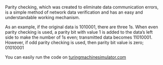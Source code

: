 Parity checking, which was created to eliminate data communication errors, is a simple method of network data verification and has an easy and understandable working mechanism.

As an example, if the original data is 1010001, there are three 1s. When even parity checking is used, a parity bit with value 1 is added to the data’s left side to make the number of 1s even; transmitted data becomes 11010001. However, if odd parity checking is used, then parity bit value is zero; 01010001

You can easily run the code on [turingmachinesimulator.com](https://turingmachinesimulator.com/)
